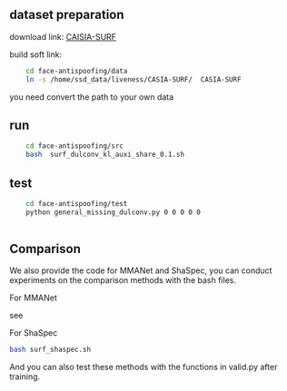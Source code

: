 



## dataset preparation
download link: [CAISIA-SURF](https://pan.baidu.com/s/1h_vVQof0cdkLd396sVi1Rg?pwd=ao07)

build soft link:
``` bash
    cd face-antispoofing/data
    ln -s /home/ssd_data/liveness/CASIA-SURF/  CASIA-SURF
```
you need convert the path to your own data

## run

```bash
    cd face-antispoofing/src
    bash  surf_dulconv_kl_auxi_share_0.1.sh
```

## test

```bash
    cd face-antispoofing/test
    python general_missing_dulconv.py 0 0 0 0 0
    
```


## Comparison

We also provide the code for MMANet and ShaSpec, you can conduct experiments on the comparison methods with the bash files.

For MMANet

see 

For ShaSpec
```bash
bash surf_shaspec.sh

```
And you can also test these methods with the functions in valid.py after training.
